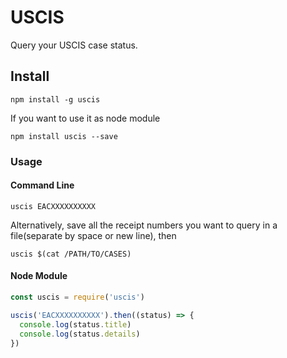 # USCIS
Query your USCIS case status.

## Install

```
npm install -g uscis
```

If you want to use it as node module

```
npm install uscis --save
```

### Usage

#### Command Line

```
uscis EACXXXXXXXXXX
```

Alternatively, save all the receipt numbers you want to query in a file(separate by space or new line), then

```
uscis $(cat /PATH/TO/CASES)
```

#### Node Module

```javascript
const uscis = require('uscis')

uscis('EACXXXXXXXXXX').then((status) => {
  console.log(status.title)
  console.log(status.details)
})
```
